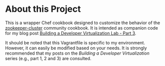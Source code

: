 # About this Project

This is a wrapper Chef cookbook designed to customize the behavior of the 
[zookeeper-cluster](https://supermarket.chef.io/cookbooks/zookeeper-cluster) community 
cookbook.  It is intended as companion code for my blog post [Building a Developer Virtualization Lab - Part 3](https://www.gastongonzalez.com/tech-blog/2017/1/16/building-a-developer-virtualization-lab-part-3).

It should be noted that this Vagrantfile is specific to my environment. However, it can easily be modified based on your needs. It is strongly recommended that my posts on the _Building a Developer Virtualization_ series (e.g., part 1, 2 and 3) are consulted.
